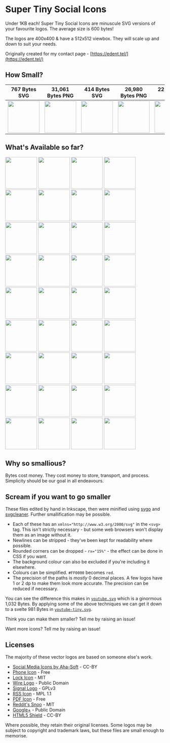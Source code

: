 # Super Tiny Social Icons
Under 1KB each! Super Tiny Social Icons are minuscule SVG versions of your favourite logos. The average size is 600 bytes!

The logos are 400x400 & have a 512x512 viewbox. They will scale up and down to suit your needs.

Originally created for my contact page - [https://edent.tel/](https://edent.tel/)

## How Small?

| 767 Bytes SVG	| 31,061 Bytes PNG	|   414 Bytes SVG	| 26,980 Bytes PNG	|  222 Bytes SVG	| 16,093 Bytes PNG	|
|------	        |-----------     	|------	            |----------	        |------	        |-----------	        |
| <img src="https://edent.github.io/SuperTinySocialIcons/tiny/github.svg" width="100" />  	| <img src="https://edent.github.io/SuperTinySocialIcons/original/github.png" width="100" />        	| <img src="https://edent.github.io/SuperTinySocialIcons/tiny/twitter.svg" width="100" />   	| <img src="https://edent.github.io/SuperTinySocialIcons/original/twitter.png" width="100" />       	| <img src="https://edent.github.io/SuperTinySocialIcons/tiny/flickr.svg" width="100" />   	| <img src="https://edent.github.io/SuperTinySocialIcons/original/flickr.png" width="100" />       	|

## What's Available so far?

<img src="https://edent.github.io/SuperTinySocialIcons/tiny/hackernews.svg" width="100" /> <img src="https://edent.github.io/SuperTinySocialIcons/tiny/flickr.svg" width="100" /> <img src="https://edent.github.io/SuperTinySocialIcons/tiny/facebook.svg" width="100" /> <img src="https://edent.github.io/SuperTinySocialIcons/tiny/tumblr.svg" width="100" /> <img src="https://edent.github.io/SuperTinySocialIcons/tiny/mail.svg" width="100" /> <img src="https://edent.github.io/SuperTinySocialIcons/tiny/telegram.svg" width="100" /> <img src="https://edent.github.io/SuperTinySocialIcons/tiny/dropbox.svg" width="100" /> <img src="https://edent.github.io/SuperTinySocialIcons/tiny/instagram.svg" width="100" /> <img src="https://edent.github.io/SuperTinySocialIcons/tiny/linkedin.svg" width="100" /> <img src="https://edent.github.io/SuperTinySocialIcons/tiny/stackoverflow.svg" width="100" /> <img src="https://edent.github.io/SuperTinySocialIcons/tiny/vimeo.svg" width="100" /> <img src="https://edent.github.io/SuperTinySocialIcons/tiny/twitter.svg" width="100" /> <img src="https://edent.github.io/SuperTinySocialIcons/tiny/lock.svg" width="100" /> <img src="https://edent.github.io/SuperTinySocialIcons/tiny/html5.svg" width="100" /> <img src="https://edent.github.io/SuperTinySocialIcons/tiny/paypal.svg" width="100" /> <img src="https://edent.github.io/SuperTinySocialIcons/tiny/email.svg" width="100" /> <img src="https://edent.github.io/SuperTinySocialIcons/tiny/pinterest.svg" width="100" /> <img src="https://edent.github.io/SuperTinySocialIcons/tiny/slideshare.svg" width="100" /> <img src="https://edent.github.io/SuperTinySocialIcons/tiny/soundcloud.svg" width="100" /> <img src="https://edent.github.io/SuperTinySocialIcons/tiny/spotify.svg" width="100" /> <img src="https://edent.github.io/SuperTinySocialIcons/tiny/steam.svg" width="100" /> <img src="https://edent.github.io/SuperTinySocialIcons/tiny/whatsapp.svg" width="100" /> <img src="https://edent.github.io/SuperTinySocialIcons/tiny/wikipedia.svg" width="100" /> <img src="https://edent.github.io/SuperTinySocialIcons/tiny/wordpress.svg" width="100" /> <img src="https://edent.github.io/SuperTinySocialIcons/tiny/github.svg" width="100" /> <img src="https://edent.github.io/SuperTinySocialIcons/tiny/phone.svg" width="100" /> <img src="https://edent.github.io/SuperTinySocialIcons/tiny/skype.svg" width="100" /> <img src="https://edent.github.io/SuperTinySocialIcons/tiny/wire.svg" width="100" /> <img src="https://edent.github.io/SuperTinySocialIcons/tiny/amazon.svg" width="100" /> <img src="https://edent.github.io/SuperTinySocialIcons/tiny/google_plus.svg" width="100" /> <img src="https://edent.github.io/SuperTinySocialIcons/tiny/snapchat.svg" width="100" /> <img src="https://edent.github.io/SuperTinySocialIcons/tiny/wechat.svg" width="100" /> <img src="https://edent.github.io/SuperTinySocialIcons/tiny/youtube.svg" width="100" /> <img src="https://edent.github.io/SuperTinySocialIcons/tiny/rss.svg" width="100" /> <img src="https://edent.github.io/SuperTinySocialIcons/tiny/pdf.svg" width="100" /> <img src="https://edent.github.io/SuperTinySocialIcons/tiny/reddit.svg" width="100" />

## Why so smallious?

Bytes cost money.  They cost money to store, transport, and process.  Simplicity should be our goal in all endeavours.

## Scream if you want to go smaller

These files edited by hand in Inkscape, then were minified using [svgo](https://github.com/svg/svgo) and [svgcleaner](https://github.com/RazrFalcon/svgcleaner). Further smallification may be possible.

* Each of these has an `xmlns="http://www.w3.org/2000/svg"` in the `<svg>` tag. This isn't strictly necessary - but some web browsers won't display them as an image without it.
* Newlines can be stripped - they've been kept for readability where possible.
* Rounded corners can be dropped - `rx="15%"` - the effect can be done in CSS if you want.
* The background colour can also be excluded if you're including it elsewhere.
* Colours can be simplified. `#FF0000` becomes `red`.
* The precision of the paths is *mostly* 0 decimal places. A few logos have 1 or 2 dp to make them look more accurate. The precision can be reduced if necessary.

You can see the difference this makes in [`youtube.svg`](https://github.com/edent/SuperTinySocialIcons/raw/master/tiny/youtube.svg) which is a ginormous 1,032 Bytes. By applying some of the above techniques we can get it down to a svelte 981 Bytes in [`youtube-tiny.svg`](https://github.com/edent/SuperTinySocialIcons/raw/master/tiny/youtube-tiny.svg).

Think you can make them smaller? Tell me by raising an issue!

Want more icons?  Tell me by raising an issue!

## Licenses

The majority of these vector logos are based on someone else's work.

* [Social Media Icons by Aha-Soft](https://www.iconfinder.com/iconsets/social-flat-rounded-rects) - CC-BY
* [Phone Icon](https://www.iconfinder.com/icons/1807538/phone_icon#size=128) - Free
* [Lock Icon](https://www.iconfinder.com/icons/1814107/lock_padlock_secure_icon#size=512) - MIT
* [Wire Logo](https://commons.wikimedia.org/wiki/File:Wire_software_logo.svg) - Public Domain
* [Signal Logo](https://github.com/WhisperSystems/Signal-iOS/blob/master/Signal/Images.xcassets/logoSignal.imageset/logoSignal.pdf) - GPLv3
* [RSS Icon](https://commons.wikimedia.org/wiki/File:Generic_Feed-icon.svg) - MPL 1.1
* [PDF Icon](https://www.iconfinder.com/iconsets/line-icons-set) - Free
* [Reddit's Snoo](http://ionicons.com/) - MIT
* [Google+](https://commons.wikimedia.org/wiki/File:Google_Plus_logo_2015.svg) - Public Domain
* [HTML5 Shield](https://www.w3.org/html/logo/) - CC-BY

Where possible, they retain their original licenses.  Some logos may be subject to copyright and trademark laws, but these files are small enough to memorise.
